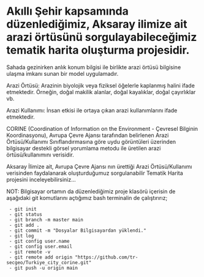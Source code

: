 # Akıllı Şehir kapsamında düzenlediğimiz, Aksaray ilimize ait arazi örtüsünü sorgulayabileceğimiz tematik harita oluşturma projesidir.

Sahada gezinirken anlık konum bilgisi ile birlikte arazi örtüsü bilgisine ulaşma imkanı sunan bir model uygulamadır.
 
Arazi Örtüsü: Arazinin biyolojik veya fiziksel öğelerle kaplanmış halini ifade etmektedir. Örneğin, doğal makilik alanlar, doğal kayalıklar, doğal çayırlıklar vb. 

Arazi Kullanımı: İnsan etkisi ile ortaya çıkan arazi kullanımlarını ifade etmektedir.

CORINE (Coordination of Information on the Environment - Çevresel Bilginin Koordinasyonu), Avrupa Çevre Ajansı tarafından belirlenen Arazi Örtüsü/Kullanımı Sınıflandırmasına göre uydu görüntüleri üzerinden bilgisayar destekli görsel yorumlama metodu ile üretilen arazi örtüsü/kullanımını verisidir.

Aksaray İlimize ait, Avrupa Çevre Ajansı nın ürettiği Arazi Örtüsü/Kullanımı verisinden faydalanarak oluşturduğumuz sorgulanabilir Tematik Harita projesini inceleyebilirsiniz...

 NOT: Bilgisayar ortamın da düzenlediğimiz proje klasörü içerisin de aşağıdaki git komutlarını açtığımız bash terminalin de çalıştırırız;

     - git init
     - git status
     - git branch -m master main
     - git add .
     - git commit -m "Dosyalar Bilgisayardan yüklendi."
     - git log
     - git config user.name
     - git config user.email
     - git remote -v
     - git remote add origin "https://github.com/tr-secgeo/Turkiye_city_corine.git" 
     - git push -u origin main
